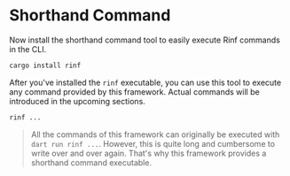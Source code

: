 # Shorthand Command

Now install the shorthand command tool to easily execute Rinf commands in the CLI.

```bash
cargo install rinf
```

After you've installed the `rinf` executable, you can use this tool to execute any command provided by this framework. Actual commands will be introduced in the upcoming sections.

```bash
rinf ...
```

> All the commands of this framework can originally be executed with `dart run rinf ...`. However, this is quite long and cumbersome to write over and over again. That's why this framework provides a shorthand command executable.
